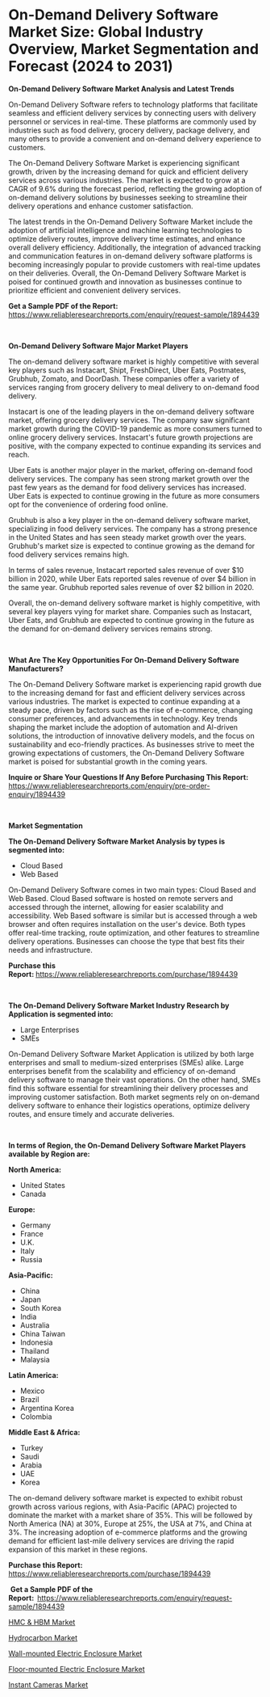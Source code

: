 <p><h1>On-Demand Delivery Software Market Size: Global Industry Overview, Market Segmentation and Forecast (2024 to 2031)</h1></p><p><strong>On-Demand Delivery Software Market Analysis and Latest Trends</strong></p>
<p><p>On-Demand Delivery Software refers to technology platforms that facilitate seamless and efficient delivery services by connecting users with delivery personnel or services in real-time. These platforms are commonly used by industries such as food delivery, grocery delivery, package delivery, and many others to provide a convenient and on-demand delivery experience to customers.</p><p>The On-Demand Delivery Software Market is experiencing significant growth, driven by the increasing demand for quick and efficient delivery services across various industries. The market is expected to grow at a CAGR of 9.6% during the forecast period, reflecting the growing adoption of on-demand delivery solutions by businesses seeking to streamline their delivery operations and enhance customer satisfaction.</p><p>The latest trends in the On-Demand Delivery Software Market include the adoption of artificial intelligence and machine learning technologies to optimize delivery routes, improve delivery time estimates, and enhance overall delivery efficiency. Additionally, the integration of advanced tracking and communication features in on-demand delivery software platforms is becoming increasingly popular to provide customers with real-time updates on their deliveries. Overall, the On-Demand Delivery Software Market is poised for continued growth and innovation as businesses continue to prioritize efficient and convenient delivery services.</p></p>
<p><strong>Get a Sample PDF of the Report:&nbsp;</strong> <a href="https://www.reliableresearchreports.com/enquiry/request-sample/1894439">https://www.reliableresearchreports.com/enquiry/request-sample/1894439</a></p>
<p>&nbsp;</p>
<p><strong>On-Demand Delivery Software Major Market Players</strong></p>
<p><p>The on-demand delivery software market is highly competitive with several key players such as Instacart, Shipt, FreshDirect, Uber Eats, Postmates, Grubhub, Zomato, and DoorDash. These companies offer a variety of services ranging from grocery delivery to meal delivery to on-demand food delivery.</p><p>Instacart is one of the leading players in the on-demand delivery software market, offering grocery delivery services. The company saw significant market growth during the COVID-19 pandemic as more consumers turned to online grocery delivery services. Instacart's future growth projections are positive, with the company expected to continue expanding its services and reach.</p><p>Uber Eats is another major player in the market, offering on-demand food delivery services. The company has seen strong market growth over the past few years as the demand for food delivery services has increased. Uber Eats is expected to continue growing in the future as more consumers opt for the convenience of ordering food online.</p><p>Grubhub is also a key player in the on-demand delivery software market, specializing in food delivery services. The company has a strong presence in the United States and has seen steady market growth over the years. Grubhub's market size is expected to continue growing as the demand for food delivery services remains high.</p><p>In terms of sales revenue, Instacart reported sales revenue of over $10 billion in 2020, while Uber Eats reported sales revenue of over $4 billion in the same year. Grubhub reported sales revenue of over $2 billion in 2020.</p><p>Overall, the on-demand delivery software market is highly competitive, with several key players vying for market share. Companies such as Instacart, Uber Eats, and Grubhub are expected to continue growing in the future as the demand for on-demand delivery services remains strong.</p></p>
<p>&nbsp;</p>
<p><strong>What Are The Key Opportunities For On-Demand Delivery Software Manufacturers?</strong></p>
<p><p>The On-Demand Delivery Software market is experiencing rapid growth due to the increasing demand for fast and efficient delivery services across various industries. The market is expected to continue expanding at a steady pace, driven by factors such as the rise of e-commerce, changing consumer preferences, and advancements in technology. Key trends shaping the market include the adoption of automation and AI-driven solutions, the introduction of innovative delivery models, and the focus on sustainability and eco-friendly practices. As businesses strive to meet the growing expectations of customers, the On-Demand Delivery Software market is poised for substantial growth in the coming years.</p></p>
<p><strong>Inquire or Share Your Questions If Any Before Purchasing This Report:</strong> <a href="https://www.reliableresearchreports.com/enquiry/pre-order-enquiry/1894439">https://www.reliableresearchreports.com/enquiry/pre-order-enquiry/1894439</a></p>
<p>&nbsp;</p>
<p><strong>Market Segmentation</strong></p>
<p><strong>The On-Demand Delivery Software Market Analysis by types is segmented into:</strong></p>
<p><ul><li>Cloud Based</li><li>Web Based</li></ul></p>
<p><p>On-Demand Delivery Software comes in two main types: Cloud Based and Web Based. Cloud Based software is hosted on remote servers and accessed through the internet, allowing for easier scalability and accessibility. Web Based software is similar but is accessed through a web browser and often requires installation on the user's device. Both types offer real-time tracking, route optimization, and other features to streamline delivery operations. Businesses can choose the type that best fits their needs and infrastructure.</p></p>
<p><strong>Purchase this Report:&nbsp;</strong><a href="https://www.reliableresearchreports.com/purchase/1894439">https://www.reliableresearchreports.com/purchase/1894439</a></p>
<p>&nbsp;</p>
<p><strong>The On-Demand Delivery Software Market Industry Research by Application is segmented into:</strong></p>
<p><ul><li>Large Enterprises</li><li>SMEs</li></ul></p>
<p><p>On-Demand Delivery Software Market Application is utilized by both large enterprises and small to medium-sized enterprises (SMEs) alike. Large enterprises benefit from the scalability and efficiency of on-demand delivery software to manage their vast operations. On the other hand, SMEs find this software essential for streamlining their delivery processes and improving customer satisfaction. Both market segments rely on on-demand delivery software to enhance their logistics operations, optimize delivery routes, and ensure timely and accurate deliveries.</p></p>
<p>&nbsp;</p>
<p><strong>In terms of Region, the On-Demand Delivery Software Market Players available by Region are:</strong></p>
<p>
    <p> <strong> North America: </strong>
        <ul>
            <li>United States</li>
            <li>Canada</li>
        </ul>
        </p> 
    <p> <strong> Europe: </strong>
        <ul>
            <li>Germany</li>
            <li>France</li>
            <li>U.K.</li>
            <li>Italy</li>
            <li>Russia</li>
        </ul>
        </p> 
    <p> <strong> Asia-Pacific: </strong>
        <ul>
            <li>China</li>
            <li>Japan</li>
            <li>South Korea</li>
            <li>India</li>
            <li>Australia</li>
            <li>China Taiwan</li>
            <li>Indonesia</li>
            <li>Thailand</li>
            <li>Malaysia</li>
        </ul>
        </p> 
    <p> <strong> Latin America: </strong>
        <ul>
            <li>Mexico</li>
            <li>Brazil</li>
            <li>Argentina Korea</li>
            <li>Colombia</li>
        </ul>
        </p> 
    <p> <strong> Middle East & Africa: </strong>
        <ul>
            <li>Turkey</li>
            <li>Saudi</li>
            <li>Arabia</li>
            <li>UAE</li>
            <li>Korea</li>
        </ul>
    </p>
    </p>
<p><p>The on-demand delivery software market is expected to exhibit robust growth across various regions, with Asia-Pacific (APAC) projected to dominate the market with a market share of 35%. This will be followed by North America (NA) at 30%, Europe at 25%, the USA at 7%, and China at 3%. The increasing adoption of e-commerce platforms and the growing demand for efficient last-mile delivery services are driving the rapid expansion of this market in these regions.</p></p>
<p><strong>Purchase this Report: </strong><a href="https://www.reliableresearchreports.com/purchase/1894439">https://www.reliableresearchreports.com/purchase/1894439</a></p>
<p>&nbsp;<strong>Get a Sample PDF of the Report:&nbsp;&nbsp;</strong><a href="https://www.reliableresearchreports.com/enquiry/request-sample/1894439">https://www.reliableresearchreports.com/enquiry/request-sample/1894439</a></p>
<p><strong></strong></p>
<p><p><a href="https://five-trouble-98a.notion.site/HMC-HBM-Market-Size-2024-2031-Global-Industrial-Analysis-Key-Geographical-Regions-Market-Share-02e03f7a94634c8a9f7d0ab3ad938a18">HMC & HBM Market</a></p><p><a href="https://view.publitas.com/reportprime-1/hydrocarbon-market-provides-a-comprehensive-analysis-including-a-macro-overview-of-the-market-as-well-as-micro-details-such-as-market-size-and-competitive-landscape/">Hydrocarbon Market</a></p><p><a href="https://butternut-bug-553.notion.site/Wall-mounted-Electric-Enclosure-Market-Size-Share-Trends-Analysis-Report-By-Material-By-Type-By-db301b9f511d4e359062fa369d3f9612">Wall-mounted Electric Enclosure Market</a></p><p><a href="https://picayune-night-cbd.notion.site/Floor-mounted-Electric-Enclosure-Market-Size-and-Examines-its-Market-Scope-with-a-Primary-Focus-on-6997276de9324bdea4f600acd4b681a7">Floor-mounted Electric Enclosure Market</a></p><p><a href="https://view.publitas.com/reportprime-1/instant-cameras-market-challenges-opportunities-and-growth-drivers-and-major-market-players-forecasted-for-period-from-2024-2031/">Instant Cameras Market</a></p></p>